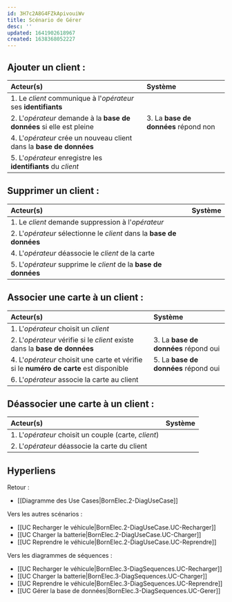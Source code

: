 ```yaml
---
id: 3H7c2A8G4FZkApivouiWv
title: Scénario de Gérer
desc: ''
updated: 1641902618967
created: 1638368052227
---
```


## Ajouter un client :

|Acteur(s)|Système|
|:---|:---|
|1. Le _client_ communique à l'_opérateur_ ses **identifiants** ||
|2. L'_opérateur_ demande à la **base de données** si elle est pleine |3. La **base de données** répond non |
|4. L'_opérateur_ crée un nouveau client dans la **base de données** ||
|5. L'_opérateur_ enregistre les **identifiants** du _client_ ||

## Supprimer un client :

|Acteur(s)|Système|
|:---|:---|
|1. Le _client_ demande suppression à l'_opérateur_ ||
|2. L'_opérateur_ sélectionne le _client_ dans la **base de données** ||
|4. L'_opérateur_ déassocie le _client_ de la carte ||
|5. L'_opérateur_ supprime le _client_ de la **base de données** ||

## Associer une carte à un client :

|Acteur(s)|Système|
|:---|:---|
|1. L'_opérateur_ choisit un _client_ ||
|2. L'_opérateur_ vérifie si le _client_ existe dans la **base de données** |3. La **base de données** répond oui |
|4. L'_opérateur_ choisit une carte et vérifie si le **numéro de carte** est disponible |5. La **base de données** répond oui |
|6. L'_opérateur_ associe la carte au client ||

## Déassocier une carte à un client :

|Acteur(s)|Système|
|:---|:---|
|1. L'_opérateur_ choisit un couple (carte, _client_) ||
|2. L'_opérateur_ déassocie la carte du client ||

## Hyperliens 

Retour :
- [[Diagramme des Use Cases|BornElec.2-DiagUseCase]]

Vers les autres scénarios :
- [[UC Recharger le véhicule|BornElec.2-DiagUseCase.UC-Recharger]]
- [[UC Charger la batterie|BornElec.2-DiagUseCase.UC-Charger]]
- [[UC Reprendre le véhicule|BornElec.2-DiagUseCase.UC-Reprendre]]

Vers les diagrammes de séquences :
- [[UC Recharger le véhicule|BornElec.3-DiagSequences.UC-Recharger]]
- [[UC Charger la batterie|BornElec.3-DiagSequences.UC-Charger]]
- [[UC Reprendre le véhicule|BornElec.3-DiagSequences.UC-Reprendre]]
- [[UC Gérer la base de données|BornElec.3-DiagSequences.UC-Gerer]]

